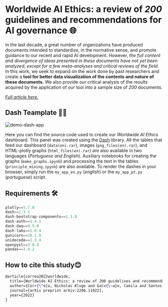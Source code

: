 # Worldwide AI Ethics: a review of _200_ guidelines and recommendations for AI governance 🌐

In the last decade, a great number of organizations have produced documents intended to standardize, in the normative sense, and promote guidance to our recent and rapid AI development. However, _the full content and divergence of ideas presented in these documents have not yet been analyzed, except for a few meta-analyses and critical reviews of the field._ In this work, we seek to expand on the work done by past researchers and create a **tool for better data visualization of the contents and nature of these documents.** We also provide our critical analysis of the results acquired by the application of our tool into a sample size of _200_ documents.

_[Full article here.](https://arxiv.org/abs/2206.11922)_

## Dash Teamplate 🐱‍💻

![demo-dash-app](assets\gif_demo.gif)

Here you can find the source code used to create our _Worldwide AI Ethics_ dashboard. This panel was created using the [Dash](https://dash.plotly.com/dash-enterprise) library. All the tables that feed our dashboard (`data(en).rar`), images (`png_files(en).rar`), and HTML-plotly graphs (`html_files(en).rar`) are also available in two languages (_Portuguese and English_). Auxiliary notebooks for creating the graphs (`make_graphs.ipynb`) and processing the text in the tables (`principle_mining.ipynb`) are also available. To render the dashes in your browser, simply run the `my_app_en.py` (_english_) or the `my_app_pt.py` (_portuguese_) script.

## Requirements 🛠️

```python
plotly==5.7.0
dash==2.3.1
dash-bootstrap-components==1.1.0
dash-auth==1.4.1
dash-daq==0.5.0
dash-labs==1.0.4
gunicorn==20.1.0
unidecode==1.3.4
openpyxl==3.0.9
pandas==1.4.2
```

## How to cite this study😊

```latex
@article{correa2022worldwide,
  title={Worldwide AI Ethics: a review of 200 guidelines and recommendations for AI governance},
  author={Corr{\^e}a, Nicholas Kluge and Galv{\~a}o, Camila and Santos, James William and Del Pino, Carolina and Pinto, Edson Pontes and Barbosa, Camila and Massmann, Diogo and Mambrini, Rodrigo and Galv{\~a}o, Luiza and Terem, Edmund},
  journal={arXiv preprint arXiv:2206.11922},
  year={2022}
}
```

